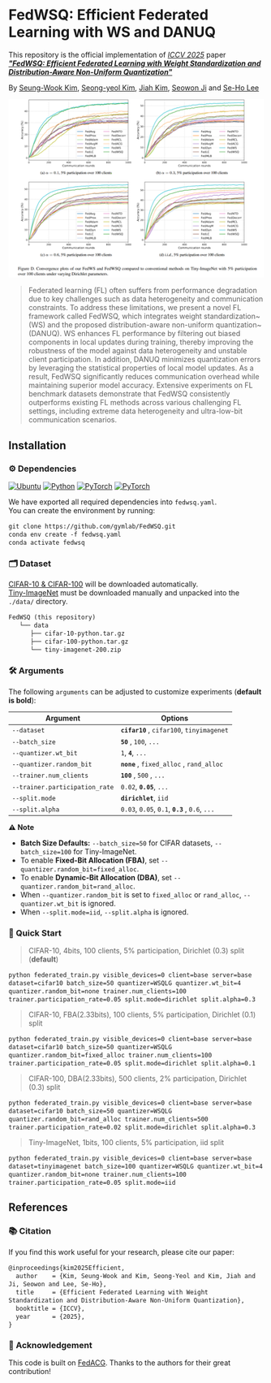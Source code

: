 # FedWSQ: Efficient Federated Learning with WS and DANUQ


This repository is the official implementation of *[ICCV 2025](https://iccv.thecvf.com/)* paper ***["FedWSQ: Efficient Federated Learning with Weight Standardization and Distribution-Aware Non-Uniform Quantization"]()***

By [Seung-Wook Kim](https://www.linkedin.com/in/%EC%8A%B9%EC%9A%B1-%EA%B9%80-003a7310a/), [Seong-yeol Kim](https://github.com/Seongyeol-kim), [Jiah Kim](https://github.com/Kim-Jiah), [Seowon Ji](https://www.linkedin.com/in/seowon-ji-7587741a9/) and [Se-Ho Lee](https://dblp.org/pid/158/9405.html)


<img src="tiny_result.png" alt="teaser" width="1000"/>

> Federated learning (FL) often suffers from performance degradation due to key challenges such as data heterogeneity and communication constraints.
To address these limitations, we present a novel FL framework called FedWSQ, which integrates weight standardization~(WS) and the proposed distribution-aware non-uniform quantization~(DANUQ).
WS enhances FL performance by filtering out biased components in local updates during training, thereby improving the robustness of the model against data heterogeneity and unstable client participation. In addition, DANUQ minimizes quantization errors by leveraging the statistical properties of local model updates. As a result, FedWSQ significantly reduces communication overhead while maintaining superior model accuracy.
Extensive experiments on FL benchmark datasets demonstrate that FedWSQ consistently outperforms existing FL methods across various challenging FL settings, including extreme data heterogeneity and ultra-low-bit communication scenarios. 

## Installation
### ⚙ Dependencies

[![Ubuntu](https://img.shields.io/badge/Ubuntu-20.04.4-E95420?logo=Ubuntu&logoColor=white)](https://ubuntu.com/download)
[![Python](https://img.shields.io/badge/Python-3.7.13-3776AB?logo=python&logoColor=white)](https://www.anaconda.com/download)
[![PyTorch](https://img.shields.io/badge/PyTorch-1.11.0-EE4C2C?logo=pytorch&logoColor=white)](https://pytorch.org/)
[![PyTorch](https://img.shields.io/badge/CUDA-11.3-76B900?logo=nvidia&logoColor=white)](https://developer.nvidia.com/cuda-downloads)

We have exported all required dependencies into `fedwsq.yaml`.  
You can create the environment by running:

```
git clone https://github.com/gymlab/FedWSQ.git
conda env create -f fedwsq.yaml
conda activate fedwsq
```


### 🗂 Dataset

[CIFAR-10 & CIFAR-100](https://www.cs.toronto.edu/~kriz/cifar.html) will be downloaded automatically.  
[Tiny-ImageNet](https://www.image-net.org/index.php) must be downloaded manually and unpacked into the `./data/` directory.
```
FedWSQ (this repository)
   └── data
      ├── cifar-10-python.tar.gz
      ├── cifar-100-python.tar.gz
      └── tiny-imagenet-200.zip
```

### 🛠️ Arguments
The following `arguments` can be adjusted to customize experiments (**default is bold**):

| Argument                       | Options                                                     |
|--------------------------------|-------------------------------------------------------------|
| `--dataset`                    | **`cifar10`** , `cifar100`, `tinyimagenet`                  |
| `--batch_size`                 | **`50`** , `100`, `...`                                     |
| `--quantizer.wt_bit`           | `1`, **`4`**, `...`                                         |
| `--quantizer.random_bit`       | **`none`** , `fixed_alloc` , `rand_alloc`                   |
| `--trainer.num_clients`        | **`100`** , `500` , `...`                                   |
| `--trainer.participation_rate` | `0.02`, **`0.05`**, `...`                                   |
| `--split.mode`                 | **`dirichlet`**, `iid`                                      |
| `--split.alpha`                | `0.03`, `0.05`, `0.1`, **`0.3`** , `0.6`, `...`             |

**⚠️ Note**
- **Batch Size Defaults:** `--batch_size=50` for CIFAR datasets, `--batch_size=100` for Tiny-ImageNet.
- To enable **Fixed-Bit Allocation (FBA)**, set `--quantizer.random_bit=fixed_alloc`.
- To enable **Dynamic-Bit Allocation (DBA)**, set `--quantizer.random_bit=rand_alloc`.
- When `--quantizer.random_bit` is set to `fixed_alloc` or `rand_alloc`, `--quantizer.wt_bit` is ignored.
- When `--split.mode=iid`, `--split.alpha` is ignored.
 
### 📌 Quick Start
> CIFAR-10, 4bits, 100 clients, 5% participation, Dirichlet (0.3) split (**default**)  
```
python federated_train.py visible_devices=0 client=base server=base dataset=cifar10 batch_size=50 quantizer=WSQLG quantizer.wt_bit=4 quantizer.random_bit=none trainer.num_clients=100 trainer.participation_rate=0.05 split.mode=dirichlet split.alpha=0.3
```

> CIFAR-10, FBA(2.33bits), 100 clients, 5% participation, Dirichlet (0.1) split
```
python federated_train.py visible_devices=0 client=base server=base dataset=cifar10 batch_size=50 quantizer=WSQLG quantizer.random_bit=fixed_alloc trainer.num_clients=100 trainer.participation_rate=0.05 split.mode=dirichlet split.alpha=0.1
```

> CIFAR-100, DBA(2.33bits), 500 clients, 2% participation, Dirichlet (0.3) split
```
python federated_train.py visible_devices=0 client=base server=base dataset=cifar10 batch_size=50 quantizer=WSQLG quantizer.random_bit=rand_alloc trainer.num_clients=500 trainer.participation_rate=0.02 split.mode=dirichlet split.alpha=0.3
```

> Tiny-ImageNet, 1bits, 100 clients, 5% participation, iid split
```
python federated_train.py visible_devices=0 client=base server=base dataset=tinyimagenet batch_size=100 quantizer=WSQLG quantizer.wt_bit=4 quantizer.random_bit=none trainer.num_clients=100 trainer.participation_rate=0.05 split.mode=iid
```

## References
### 📚 Citation

If you find this work useful for your research, please cite our paper:

```
@inproceedings{kim2025Efficient,
  author    = {Kim, Seung-Wook and Kim, Seong-Yeol and Kim, Jiah and Ji, Seowon and Lee, Se-Ho},
  title     = {Efficient Federated Learning with Weight Standardization and Distribution-Aware Non-Uniform Quantization},
  booktitle = {ICCV},
  year      = {2025},
}
```

### 🙏 Acknowledgement

This code is built on [FedACG](https://github.com/geehokim/FedACG). Thanks to the authors for their great contribution!


